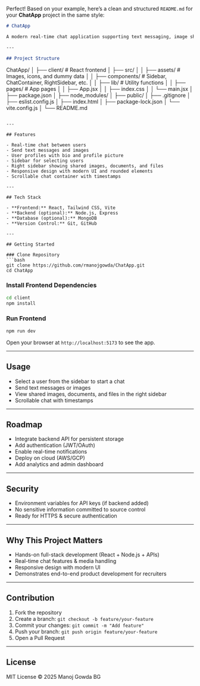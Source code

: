 Perfect! Based on your example, here’s a clean and structured `README.md` for your **ChatApp** project in the same style:

```markdown
# ChatApp

A modern real-time chat application supporting text messaging, image sharing, and user profiles. Built with React, Tailwind CSS, and designed for a seamless user experience.

---

## Project Structure

```

ChatApp/
│
├── client/                 # React frontend
│   ├── src/
│   │   ├── assets/         # Images, icons, and dummy data
│   │   ├── components/     # Sidebar, ChatContainer, RightSidebar, etc.
│   │   ├── lib/            # Utility functions
│   │   ├── pages/          # App pages
│   │   ├── App.jsx
│   │   ├── index.css
│   │   └── main.jsx
│   ├── package.json
│   ├── node\_modules/
│   ├── public/
│   ├── .gitignore
│   ├── eslist.config.js
│   ├── index.html
│   ├── package-lock.json
│   └── vite.config.js
│
└── README.md

````

---

## Features

- Real-time chat between users
- Send text messages and images
- User profiles with bio and profile picture
- Sidebar for selecting users
- Right sidebar showing shared images, documents, and files
- Responsive design with modern UI and rounded elements
- Scrollable chat container with timestamps

---

## Tech Stack

- **Frontend:** React, Tailwind CSS, Vite
- **Backend (optional):** Node.js, Express
- **Database (optional):** MongoDB
- **Version Control:** Git, GitHub

---

## Getting Started

### Clone Repository
```bash
git clone https://github.com/rmanojgowda/ChatApp.git
cd ChatApp
````

### Install Frontend Dependencies

```bash
cd client
npm install
```

### Run Frontend

```bash
npm run dev
```

Open your browser at `http://localhost:5173` to see the app.

---

## Usage

* Select a user from the sidebar to start a chat
* Send text messages or images
* View shared images, documents, and files in the right sidebar
* Scrollable chat with timestamps

---

## Roadmap

* Integrate backend API for persistent storage
* Add authentication (JWT/OAuth)
* Enable real-time notifications
* Deploy on cloud (AWS/GCP)
* Add analytics and admin dashboard

---

## Security

* Environment variables for API keys (if backend added)
* No sensitive information committed to source control
* Ready for HTTPS & secure authentication

---

## Why This Project Matters

* Hands-on full-stack development (React + Node.js + APIs)
* Real-time chat features & media handling
* Responsive design with modern UI
* Demonstrates end-to-end product development for recruiters

---

## Contribution

1. Fork the repository
2. Create a branch: `git checkout -b feature/your-feature`
3. Commit your changes: `git commit -m "Add feature"`
4. Push your branch: `git push origin feature/your-feature`
5. Open a Pull Request

---

## License

MIT License © 2025 Manoj Gowda BG

```

